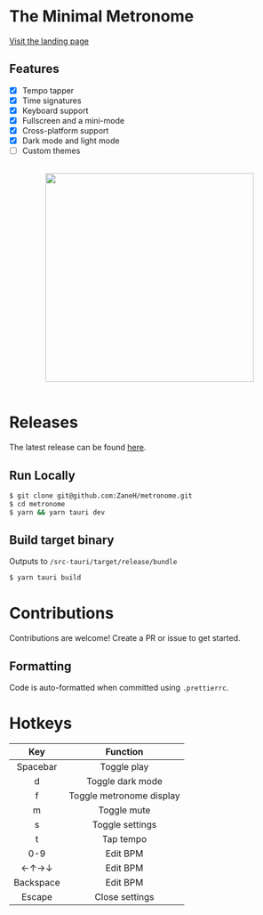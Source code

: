 # The Minimal Metronome

[Visit the landing page](https://zane.pw/metronome)

## Features

- [x] Tempo tapper
- [x] Time signatures
- [x] Keyboard support
- [x] Fullscreen and a mini-mode
- [x] Cross-platform support
- [x] Dark mode and light mode
- [ ] Custom themes

<br />

<div align="center"><img height="375px" src="https://i.imgur.com/fYn7lqM.png" /></div>

<br />

# Releases

The latest release can be found [here](https://github.com/ZaneH/metronome/releases).

## Run Locally

```bash
$ git clone git@github.com:ZaneH/metronome.git
$ cd metronome
$ yarn && yarn tauri dev
```

## Build target binary

Outputs to `/src-tauri/target/release/bundle`

```bash
$ yarn tauri build
```

# Contributions

Contributions are welcome! Create a PR or issue to get started.

## Formatting

Code is auto-formatted when committed using `.prettierrc`.

# Hotkeys

|  **Key**  |       **Function**       |
| :-------: | :----------------------: |
| Spacebar  |       Toggle play        |
|     d     |     Toggle dark mode     |
|     f     | Toggle metronome display |
|     m     |       Toggle mute        |
|     s     |     Toggle settings      |
|     t     |        Tap tempo         |
|    0-9    |         Edit BPM         |
|   ←↑→↓    |         Edit BPM         |
| Backspace |         Edit BPM         |
|  Escape   |      Close settings      |
